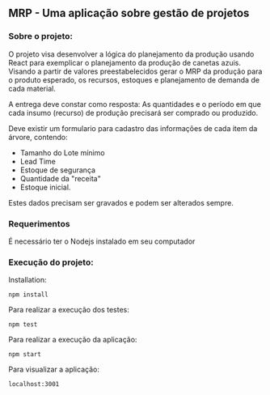 ## MRP - Uma aplicação sobre gestão de projetos

### Sobre o projeto:

O projeto visa desenvolver a lógica do planejamento da produção usando React para exemplicar o planejamento da produção de canetas azuis. Visando a partir de valores preestabelecidos gerar o MRP da produção para o produto esperado, os recursos, estoques e planejamento de demanda de cada material.

A entrega deve constar como resposta: As quantidades e o período em que cada insumo (recurso) de produção precisará ser comprado ou produzido.

Deve existir um formulario para cadastro das informações de cada item da árvore, contendo:

-   Tamanho do Lote mínimo
-   Lead Time
-   Estoque de segurança
-   Quantidade da "receita"
-   Estoque inicial.

Estes dados precisam ser gravados e podem ser alterados sempre.

### Requerimentos

É necessário ter o Nodejs instalado em seu computador

### Execução do projeto:

Installation:

`npm install`

Para realizar a execução dos testes:

`npm test`

Para realizar a execução da aplicação:

`npm start`

Para visualizar a aplicação:

`localhost:3001`
